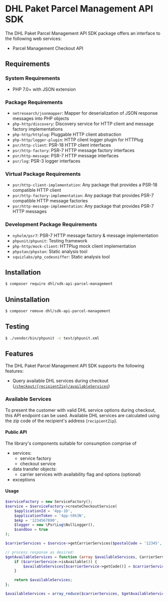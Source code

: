 # DHL Paket Parcel Management API SDK

The DHL Paket Parcel Management API SDK package offers an interface to the following web services:

- Parcel Management Checkout API

## Requirements

### System Requirements

- PHP 7.0+ with JSON extension

### Package Requirements

- `netresearch/jsonmapper`: Mapper for deserialization of JSON response messages into PHP objects
- `php-http/discovery`: Discovery service for HTTP client and message factory implementations
- `php-http/httplug`: Pluggable HTTP client abstraction
- `php-http/logger-plugin`: HTTP client logger plugin for HTTPlug
- `psr/http-client`: PSR-18 HTTP client interfaces
- `psr/http-factory`: PSR-7 HTTP message factory interfaces
- `psr/http-message`: PSR-7 HTTP message interfaces
- `psr/log`: PSR-3 logger interfaces

### Virtual Package Requirements

- `psr/http-client-implementation`: Any package that provides a PSR-18 compatible HTTP client
- `psr/http-factory-implementation`: Any package that provides PSR-7 compatible HTTP message factories
- `psr/http-message-implementation`: Any package that provides PSR-7 HTTP messages

### Development Package Requirements

- `nyholm/psr7`: PSR-7 HTTP message factory & message implementation
- `phpunit/phpunit`: Testing framework
- `php-http/mock-client`: HTTPlug mock client implementation
- `phpstan/phpstan`: Static analysis tool
- `squizlabs/php_codesniffer`: Static analysis tool

## Installation

```bash
$ composer require dhl/sdk-api-parcel-management
```

## Uninstallation

```bash
$ composer remove dhl/sdk-api-parcel-management
```

## Testing

```bash
$ ./vendor/bin/phpunit -c test/phpunit.xml
```

## Features

The DHL Paket Parcel Management API SDK supports the following features:

* Query available DHL services during checkout ([`/checkout/{recipientZip}/availableServices`](https://entwickler.dhl.de/en/group/ep/operationen1#!/checkout/get_checkout_recipientZip_availableServices))

### Available Services

To present the customer with valid DHL service options during checkout, this API endpoint can be used.
Available DHL services are calculated using the zip code of the recipient's address (`recipientZip`).

#### Public API

The library's components suitable for consumption comprise of

* services:
  * service factory
  * checkout service
* data transfer objects:
  * carrier services with availability flag and options (optional)
* exceptions

#### Usage

```php
$serviceFactory = new ServiceFactory();
$service = $serviceFactory->createCheckoutService(
    $applicationId = '4pp-1D',
    $applicationToken = '4pp-t0k3N',
    $ekp = '1234567890',
    $logger = new \Psr\Log\NullLogger(),
    $sandbox = true
);

$carrierServices = $service->getCarrierServices($postalCode = '12345', $dropOffDate = '2038-01-19');

// process response as desired:
$getAvailableServices = function (array $availableServices, CarrierServiceInterface $carrierService) {
    if ($carrierService->isAvailable()) {
        $availableServices[$carrierService->getCode()] = $carrierService;
    }

    return $availableServices;
};

$availableServices = array_reduce($carrierServices, $getAvailableServices, []);

```
